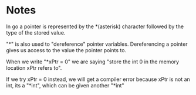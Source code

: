 # Notes

In go a pointer is represented by the *(asterisk) character followed by the type of the stored value.

"*" is also used to "dereference" pointer variables. Dereferencing a pointer gives us access to the value the pointer points to.

When we write "*xPtr = 0" we are saying "store the int 0 in the memory location xPtr refers to".

If we try xPtr = 0 instead, we will get a compiler error because xPtr is not an int, its a "*int", which can be given another "*int"

